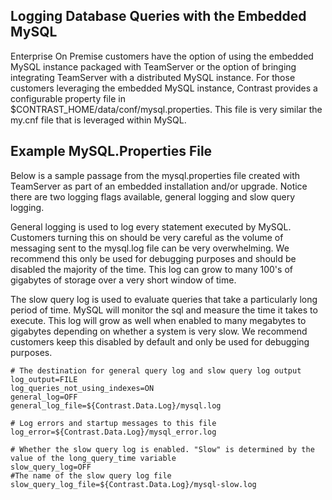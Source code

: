 <!--
title: "Enabling and Disabling MySQL Logging"
description: "Enabling and Disabling MySQL Logging for Increased Database Telemetry"
tags: "EOP mysql logging slow query"
-->

## Logging Database Queries with the Embedded MySQL
Enterprise On Premise customers have the option of using the embedded MySQL instance packaged with TeamServer or the option of bringing integrating TeamServer with a distributed MySQL instance. For those customers leveraging the embedded MySQL instance, Contrast provides a configurable property file in $CONTRAST_HOME/data/conf/mysql.properties. This file is very similar the my.cnf file that is leveraged within MySQL.

## Example MySQL.Properties File
Below is a sample passage from the mysql.properties file created with TeamServer as part of an embedded installation and/or upgrade. Notice there are two logging flags available, general logging and slow query logging. 

General logging is used to log every statement executed by MySQL. Customers turning this on should be very careful as the volume of messaging sent to the mysql.log file can be very overwhelming. We recommend this only be used for debugging purposes and should be disabled the majority of the time. This log can grow to many 100's of gigabytes of storage over a very short window of time.

The slow query log is used to evaluate queries that take a particularly long period of time. MySQL will monitor the sql and measure the time it takes to execute. This log will grow as well when enabled to many megabytes to gigabytes depending on whether a system is very slow. We recommend customers keep this disabled by default and only be used for debugging purposes.

```
# The destination for general query log and slow query log output
log_output=FILE
log_queries_not_using_indexes=ON
general_log=OFF
general_log_file=${Contrast.Data.Log}/mysql.log

# Log errors and startup messages to this file
log_error=${Contrast.Data.Log}/mysql_error.log

# Whether the slow query log is enabled. "Slow" is determined by the value of the long_query_time variable
slow_query_log=OFF
#The name of the slow query log file
slow_query_log_file=${Contrast.Data.Log}/mysql-slow.log
```

